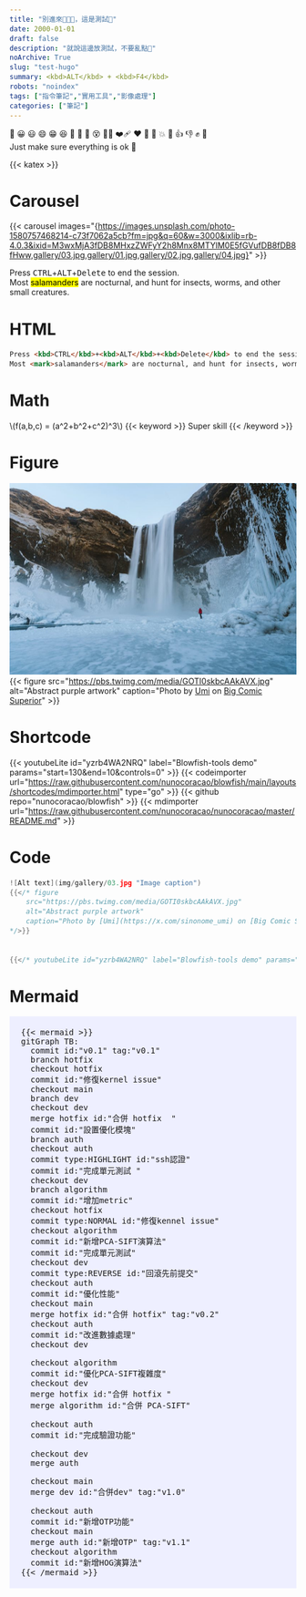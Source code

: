 ```yaml
---
title: "別進來💢💢💢，這是測試🥵"
date: 2000-01-01
draft: false
description: "就說這邊放測試，不要亂點🥵"
noArchive: True
slug: "test-hugo"
summary: <kbd>ALT</kbd> + <kbd>F4</kbd>
robots: "noindex"
tags: ["指令筆記","實用工具","影像處理"]
categories: ["筆記"]
---
```

:hear_no_evil: 😀 😃 😄 😁 😆 🥵 🥶 🥴 😵 😵‍💫 ❤️‍🩹 ❤ 🧡 💢 💥 🫵 👍 👎 ✊ 👊  
Just make sure everything is ok 👊

{{< katex >}}

# Carousel

{{< carousel images="{https://images.unsplash.com/photo-1580757468214-c73f7062a5cb?fm=jpg&q=60&w=3000&ixlib=rb-4.0.3&ixid=M3wxMjA3fDB8MHxzZWFyY2h8Mnx8MTYlM0E5fGVufDB8fDB8fHww,gallery/03.jpg,gallery/01.jpg,gallery/02.jpg,gallery/04.jpg}" >}}

Press <kbd>CTRL</kbd>+<kbd>ALT</kbd>+<kbd>Delete</kbd> to end the session.  
Most <mark>salamanders</mark> are nocturnal, and hunt for insects, worms, and other small creatures.

# HTML

```html
Press <kbd>CTRL</kbd>+<kbd>ALT</kbd>+<kbd>Delete</kbd> to end the session.
Most <mark>salamanders</mark> are nocturnal, and hunt for insects, worms, and other small creatures.
```

# Math

\\(f(a,b,c) = (a^2+b^2+c^2)^3\\)
{{< keyword >}} Super skill {{< /keyword >}}

# Figure

![Alt text](gallery/03.jpg "Image caption")
{{< figure
    src="https://pbs.twimg.com/media/GOTI0skbcAAkAVX.jpg"
    alt="Abstract purple artwork"
    caption="Photo by [Umi](https://x.com/sinonome_umi) on [Big Comic Superior](https://bigcomicbros.net/magazines/83422/)"
    >}}

# Shortcode

{{< youtubeLite id="yzrb4WA2NRQ" label="Blowfish-tools demo" params="start=130&end=10&controls=0" >}}
{{< codeimporter url="https://raw.githubusercontent.com/nunocoracao/blowfish/main/layouts/shortcodes/mdimporter.html" type="go" >}}
{{< github repo="nunocoracao/blowfish" >}}
{{< mdimporter url="https://raw.githubusercontent.com/nunocoracao/nunocoracao/master/README.md" >}}

# Code

```go
![Alt text](img/gallery/03.jpg "Image caption")
{{</* figure
    src="https://pbs.twimg.com/media/GOTI0skbcAAkAVX.jpg"
    alt="Abstract purple artwork"
    caption="Photo by [Umi](https://x.com/sinonome_umi) on [Big Comic Superior](https://bigcomicbros.net/magazines/83422/)"
*/>}}


{{</* youtubeLite id="yzrb4WA2NRQ" label="Blowfish-tools demo" params="start=130&end=10&controls=0" */>}}
```

# Mermaid

<pre style="background-color:#eeefff; padding: 20px">
{{< mermaid >}}
gitGraph TB:
  commit id:"v0.1" tag:"v0.1"
  branch hotfix
  checkout hotfix
  commit id:"修復kernel issue"
  checkout main
  branch dev
  checkout dev
  merge hotfix id:"合併 hotfix  "
  commit id:"設置優化模塊"
  branch auth
  checkout auth
  commit type:HIGHLIGHT id:"ssh認證"
  commit id:"完成單元測試 "
  checkout dev
  branch algorithm
  commit id:"增加metric"
  checkout hotfix
  commit type:NORMAL id:"修復kennel issue"
  checkout algorithm
  commit id:"新增PCA-SIFT演算法"
  commit id:"完成單元測試"
  checkout dev
  commit type:REVERSE id:"回滾先前提交"
  checkout auth
  commit id:"優化性能"
  checkout main
  merge hotfix id:"合併 hotfix" tag:"v0.2"
  checkout auth
  commit id:"改進數據處理"
  checkout dev
  
  checkout algorithm
  commit id:"優化PCA-SIFT複雜度"
  checkout dev
  merge hotfix id:"合併 hotfix "
  merge algorithm id:"合併 PCA-SIFT"

  checkout auth
  commit id:"完成驗證功能"
  
  checkout dev
  merge auth
  
  checkout main
  merge dev id:"合併dev" tag:"v1.0"

  checkout auth
  commit id:"新增OTP功能"
  checkout main
  merge auth id:"新增OTP" tag:"v1.1"
  checkout algorithm
  commit id:"新增HOG演算法"
{{< /mermaid >}}
</pre>
